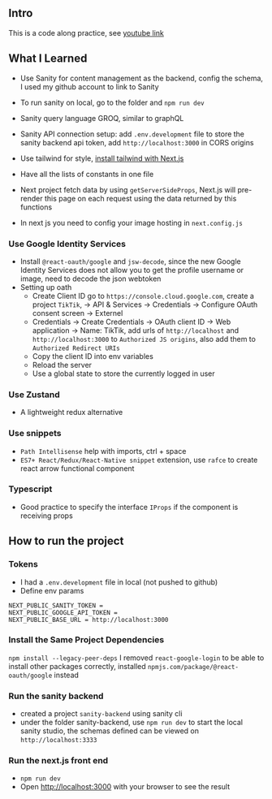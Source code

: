 ## Intro
This is a code along practice, see [youtube link](https://youtu.be/CcBHZ0t2Qwc)

## What I Learned
- Use Sanity for content management as the backend, config the schema, I used my github account to link to Sanity
- To run sanity on local, go to the folder and `npm run dev`
- Sanity query language GROQ, similar to graphQL
- Sanity API connection setup: add `.env.development` file to store the sanity backend api token, add `http://localhost:3000` in CORS origins

- Use tailwind for style, [install tailwind with Next.js](https://tailwindcss.com/docs/guides/nextjs)
- Have all the lists of constants in one file
- Next project fetch data by using `getServerSideProps`, Next.js will pre-render this page on each request using the data returned by this functions
- In next js you need to config your image hosting in `next.config.js`

### Use Google Identity Services
- Install `@react-oauth/google` and `jsw-decode`, since the new Google Identity Services does not allow you to get the profile username or image, need to decode the json webtoken 
- Setting up oath
    - Create Client ID go to `https://console.cloud.google.com`, create a project `TikTik`, -> API & Services -> Credentials -> Configure OAuth consent screen -> Externel
    - Credentials -> Create Credentials -> OAuth client ID -> Web application -> Name: TikTik, add urls of `http://localhost` and `http://localhost:3000` to `Authorized JS origins`, also add them to `Authorized Redirect URIs`
    - Copy the client ID into env variables
    - Reload the server
    - Use a global state to store the currently logged in user 

### Use Zustand
- A lightweight redux alternative

### Use snippets
- `Path Intellisense` help with imports, ctrl + space
- `ES7+ React/Redux/React-Native snippet` extension, use `rafce` to create react arrow functional component

### Typescript
- Good practice to specify the interface `IProps` if the component is receiving props

## How to run the project

### Tokens
- I had a `.env.development` file in local (not pushed to github)
- Define env params 
```
NEXT_PUBLIC_SANITY_TOKEN = 
NEXT_PUBLIC_GOOGLE_API_TOKEN = 
NEXT_PUBLIC_BASE_URL = http://localhost:3000
```

### Install the Same Project Dependencies
`npm install --legacy-peer-deps`
I removed `react-google-login` to be able to install other packages correctly, installed `npmjs.com/package/@react-oauth/google` instead

### Run the sanity backend
- created a project `sanity-backend` using sanity cli 
- under the folder sanity-backend, use `npm run dev` to start the local sanity studio, the schemas defined can be viewed on `http://localhost:3333`

### Run the next.js front end
- `npm run dev`
- Open [http://localhost:3000](http://localhost:3000) with your browser to see the result